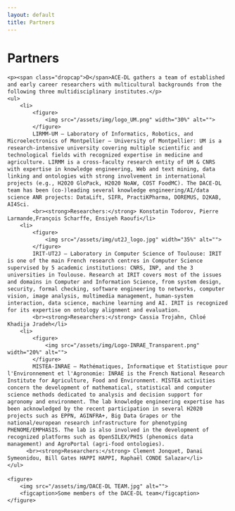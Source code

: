 ```yaml
---
layout: default
title: Partners
---
```

<div class="post">
    <h1 class="pageTitle">Partners</h1>

    <p><span class="dropcap">D</span>ACE-DL gathers a team of established and early career researchers with multicultural backgrounds from the following three multidisciplinary institutes.</p>
    <ul>
        <li>
            <figure>
                <img src="/assets/img/logo_UM.png" width="30%" alt=""> 
            </figure>
            LIRMM-UM – Laboratory of Informatics, Robotics, and Microelectronics of Montpellier – University of Montpellier: UM is a research-intensive university covering multiple scientific and technological fields with recognized expertise in medicine and agriculture. LIRMM is a cross-faculty research entity of UM & CNRS with expertise in knowledge engineering, Web and text mining, data linking and ontologies with strong involvement in international projects (e.g., H2020 GloPack, H2020 NoAW, COST FoodMC). The DACE-DL team has been (co-)leading several knowledge engineering/AI/data science ANR projects: DataLift, SIFR, PractiKPharma, DOREMUS, D2KAB, AI4Sci.
            <br><strong>Researchers:</strong> Konstatin Todorov, Pierre Larmande,François Scharffe, Ensiyeh Raoufi</li>
        <li>
            <figure>
                <img src="/assets/img/ut2J_logo.jpg" width="35%" alt=""> 
            </figure> 
            IRIT-UT2J – Laboratory in Computer Science of Toulouse: IRIT is one of the main French research centres in Computer Science supervised by 5 academic institutions: CNRS, INP, and the 3 universities in Toulouse. Research at IRIT covers most of the issues and domains in Computer and Information Science, from system design, security, formal checking, software engineering to networks, computer vision, image analysis, multimedia management, human-system interaction, data science, machine learning and AI. IRIT is recognized for its expertise on ontology alignment and evaluation.
            <br><strong>Researchers:</strong> Cassia Trojahn, Chloé Khadija Jradeh</li>
        <li>
            <figure>
                <img src="/assets/img/Logo-INRAE_Transparent.png" width="20%" alt=""> 
            </figure>
            MISTEA-INRAE – Mathématiques, Informatique et Statistique pour l'Environnement et l'Agronomie: INRAE is the French National Research Institute for Agriculture, Food and Environment. MISTEA activities concern the development of mathematical, statistical and computer science methods dedicated to analysis and decision support for agronomy and environment. The lab knowledge engineering expertise has been acknowledged by the recent participation in several H2020 projects such as EPPN, AGINFRA+, Big Data Grapes or the national/european research infrastructure for phenotyping PHENOME/EMPHASIS. The lab is also involved in the development of recognized platforms such as OpenSILEX/PHIS (phenomics data management) and AgroPortal (agri-food ontologies).
	      <br><strong>Researchers:</strong> Clement Jonquet, Danai Symeonidou, Bill Gates HAPPI HAPPI, Raphaël CONDE Salazar</li>
    </ul>    

    <figure>
        <img src="/assets/img/DACE-DL TEAM.jpg" alt=""> 
        <figcaption>Some members of the DACE-DL team</figcaption>
    </figure>
</div>
